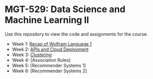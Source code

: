 # MGT-529: Data Science and Machine Learning II

Use this repository to view the code and assignments for the course.

- Week 1: [Recap of Wolfram Language 1](https://github.com/michalis0/MGT-529/tree/main/01.Review)
- Week 2: [APIs and Cloud Deployment](https://github.com/michalis0/MGT-529/tree/main/02.ABCs)
- Week 3: [Clustering](https://github.com/michalis0/MGT-529/tree/main/03.Clustering)
- Week 4: [Association Rules]
- Week 5: [Recommender Systems 1]
- Week 6: [Recommender Systems 2]


